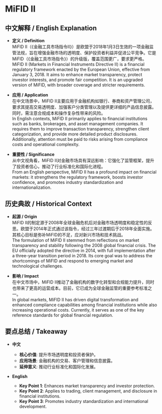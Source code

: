 # MiFID II

## 中文解释 / English Explanation

* **定义 / Definition**  
  MiFID II（《金融工具市场指令II》）是欧盟于2018年1月3日生效的一项金融监管法规，旨在增强金融市场的透明度、保护投资者利益并促进公平竞争。它是MiFID（《金融工具市场指令》）的升级版，覆盖范围更广，要求更严格。  
  MiFID II (Markets in Financial Instruments Directive II) is a financial regulatory framework enacted by the European Union, effective from January 3, 2018. It aims to enhance market transparency, protect investor interests, and promote fair competition. It is an upgraded version of MiFID, with broader coverage and stricter requirements.

* **应用 / Application**  
  在中文场景中，MiFID II主要应用于金融机构如银行、券商和资产管理公司，要求其提高交易透明度、加强客户分类管理以及提供更详细的产品信息披露。同时，需注意合规成本和操作复杂性带来的风险。  
  In English contexts, MiFID II primarily applies to financial institutions such as banks, brokerages, and asset management companies. It requires them to improve transaction transparency, strengthen client categorization, and provide more detailed product disclosures. Additionally, attention must be paid to risks arising from compliance costs and operational complexity.

* **重要性 / Significance**  
  从中文视角看，MiFID II对金融市场具有深远影响：它强化了监管框架，提升了投资者信心，推动了行业标准化和国际化进程。  
  From an English perspective, MiFID II has a profound impact on financial markets: it strengthens the regulatory framework, boosts investor confidence, and promotes industry standardization and internationalization.

## 历史典故 / Historical Context

* **起源 / Origin**  
  MiFID II的制定源于2008年全球金融危机后对金融市场透明度和稳定性的反思。欧盟于2014年正式通过该指令，经过三年过渡期后于2018年全面实施。其核心目标是弥补MiFID的不足，应对新兴市场和技术挑战。  
  The formulation of MiFID II stemmed from reflections on market transparency and stability following the 2008 global financial crisis. The EU officially adopted the directive in 2014, with full implementation after a three-year transition period in 2018. Its core goal was to address the shortcomings of MiFID and respond to emerging market and technological challenges.

* **影响 / Impact**  
  在中文市场中，MiFID II推动了金融机构的数字化转型和合规能力提升，同时也带来了更高的运营成本。目前，它已成为全球金融监管的重要参考标准之一。  
  In global markets, MiFID II has driven digital transformation and enhanced compliance capabilities among financial institutions while also increasing operational costs. Currently, it serves as one of the key reference standards for global financial regulation.

## 要点总结 / Takeaway

* **中文**  
  - **核心价值**: 提升市场透明度和投资者保护。  
  - **应用场景**: 金融机构的交易、客户管理和信息披露。  
  - **延伸意义**: 推动行业标准化和国际化发展。

* **English**  
  - **Key Point 1**: Enhances market transparency and investor protection.  
  - **Key Point 2**: Applies to trading, client management, and disclosure in financial institutions.  
  - **Key Point 3**: Promotes industry standardization and international development.